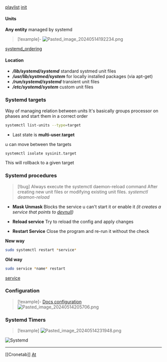 [playlist](https://www.youtube.com/watch?v=N1vgvhiyq0E&list=PLtK75qxsQaMKPbuVpGuqUQYRiTwTAmqeI&index=1)
[init](/init.md)

#### Units 
**Any entity** managed by systemd
>[!example]-
>![Pasted_image_20240514192234.png](/static/Pasted_image_20240514192234.png)



[systemd_ordering](/systemd_ordering.md)


#### Location 

- ***/lib/systemd/systemd*** 
	 standard systmed unit files
- ***/usr/lib/systmed/system*** 
		for locally installed packages (via apt-get)
- ***/run/systemd/systemd***
	transient unit files
- ***/etc/systemd/system***
	custom unit files
	


### Systemd targets 
Way of managing relation between units
It's basically groups processor on phases and start them in a correct order

```bash
systemctl list-units --type=target
```


- Last state is **multi-user.target**


u can move between the targets 
```bash
systemctl isolate sysinit.target
```

This will rollback to a given target
### Systemd procedures

>[!bug] Always execute the systemctl daemon-reload command
> After creating new unit files or modifying existing unit files. 
>*systemctl deamon-reload*

- **Mask Unmask**
	Blocks the service u can't start it or enable it 
	*(it creates a service that points to [devnull](/obisdian_ntoes/scriptss/devnull.md))*

- **Reload service**
	Try to reload the config and apply changes

- **Restart Service**
	Close the program and re-run it without the check

**New way**
```bash
sudo systemctl restart *service*
```
**Old way**
```bash
sudo service *name* restart 
```

[service](/obisdian_ntoes/notes_obsidian/Linux/service.md)


### Configuration
>[!example]- [Docs configuration](https://access.redhat.com/documentation/enus/red_hat_enterprise_linux/8/html-single/using_systemd_unit_files_to_customize_and_optimize_your_system/indexj)
>![Pasted_image_20240514205706.png](/static/Pasted_image_20240514205706.png)





### Systemd Timers
>[!example]
>![Pasted_image_20240514231948.png](/static/Pasted_image_20240514231948.png)

![Systemd](https://www.youtube.com/watch?v=n6BuUgkZ5T0)






--- 
[[Cronetab]] [At](/obisdian_ntoes/scriptss/At.md)

